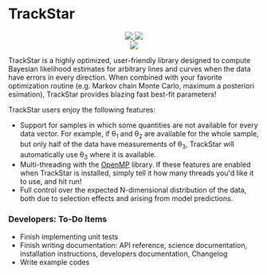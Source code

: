 
# TrackStar

<div align="center">
	<a href="https://github.com/giganano/TrackStar/actions/workflows/ci.yml"
		target="_blank">
		<img src="https://github.com/giganano/TrackStar/workflows/GitHub%20CI/badge.svg">
	</a>
	<a href="https://github.com/giganano/TrackStar/issues" target="_blank">
		<img src="https://img.shields.io/github/issues/giganano/TrackStar.svg">
	</a>
</div>

<div align="center">
	<a href="https://github.com/giganano/TrackStar/blob/main/LICENSE"
		target="_blank">
		<img src="https://img.shields.io/badge/License-MIT-blue.svg">
	</a>
</div>

TrackStar is a highly optimized, user-friendly library designed to compute
Bayesian likelihood estimates for arbitrary lines and curves when the data have
errors in every direction.
When combined with your favorite optimization routine (e.g. Markov chain Monte
Carlo, maximum a posteriori esimation), TrackStar provides blazing fast
best-fit parameters!

TrackStar users enjoy the following features:

<ul>
	<li>
		Support for samples in which some quantities are not available for
		every data vector.
		For example, if &theta;<sub>1</sub> and &theta;<sub>2</sub> are
		available for the whole sample, but only half of the data have
		measurements of &theta;<sub>3</sub>, TrackStar will automatically use
		&theta;<sub>3</sub> where it is available.
	</li>
	<li>
		Multi-threading with the
		<a href="https://openmp.org/" target="_blank">OpenMP</a> library.
		If these features are enabled when TrackStar is installed, simply
		tell it how many threads you'd like it to use, and hit run!
	</li>
	<li>
		Full control over the expected N-dimensional distribution of the data,
		both due to selection effects and arising from model predictions.
	</li>
</ul>

### Developers: To-Do Items

<ul>
	<li>
		Finish implementing unit tests
	</li>
	<li>
		Finish writing documentation: API reference, science documentation,
		installation instructions, developers documentation, Changelog
	</li>
	<li>
		Write example codes
	</li>
</ul>

